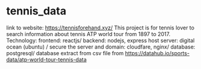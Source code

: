 # tennis_data
link to website: https://tennisforehand.xyz/
This project is for tennis lover to search information about tennis ATP world tour from 1897 to 2017. 
Technology: frontend: reactjs/
            backend: nodejs, express
            host server: digital ocean (ubuntu) /
            secure the server and domain: cloudfare, nginx/
            database: postgresql/ database extract from csv file  from https://datahub.io/sports-data/atp-world-tour-tennis-data
            
